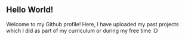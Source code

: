<h2>Hello World!</h2>
Welcome to my Github profile! Here, I have uploaded my past projects which I did as part of my curriculum or during my free time :D

<!---
nazhura/nazhura is a ✨ special ✨ repository because its `README.md` (this file) appears on your GitHub profile.
You can click the Preview link to take a look at your changes.
--->
